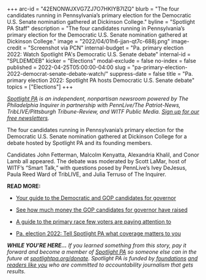 +++
arc-id = "42ENONWJXVG7ZJ7O7HKIYB7IZQ"
blurb = "The four candidates running in Pennsylvania’s primary election for the Democratic U.S. Senate nomination gathered at Dickinson College."
byline = "Spotlight PA Staff"
description = "The four candidates running in Pennsylvania’s primary election for the Democratic U.S. Senate nomination gathered at Dickinson College."
image = "2022/04/01h6-jjan-qt7c-688j.png"
image-credit = "Screenshot via PCN"
internal-budget = "Pa. primary election 2022: Watch Spotlight PA's Democratic U.S. Senate debate"
internal-id = "SPLDEMDEB"
kicker = "Elections"
modal-exclude = false
no-index = false
published = 2022-04-25T05:00:00-04:00
slug = "pa-primary-election-2022-democrat-senate-debate-watch/"
suppress-date = false
title = "Pa. primary election 2022: Spotlight PA hosts Democratic U.S. Senate debate"
topics = ["Elections"]
+++

<a href="https://www.spotlightpa.org/"><i>Spotlight PA</i></a><i> is an independent, nonpartisan newsroom powered by The Philadelphia Inquirer in partnership with PennLive/The Patriot-News, TribLIVE/Pittsburgh Tribune-Review, and WITF Public Media. </i><a href="https://www.spotlightpa.org/newsletters"><i>Sign up for our free newsletters</i></a><i>.</i>

The four candidates running in Pennsylvania’s primary election for the Democratic U.S. Senate nomination gathered at Dickinson College for a debate hosted by Spotlight PA and its founding members.

Candidates John Fetterman, Malcolm Kenyatta, Alexandria Khalil, and Conor Lamb all appeared. The debate was moderated by Scott LaMar, host of WITF’s “Smart Talk,” with questions posed by PennLive’s Ivey DeJesus, Paula Reed Ward of TribLIVE, and Julia Terruso of The Inquirer.

<script src="https://www.spotlightpa.org/embed.js" async></script><div data-spl-embed-version="1" data-spl-src="https://www.spotlightpa.org/embeds/newsletter/"></div>

<b>READ MORE:</b>

- <a href="https://www.spotlightpa.org/news/2022/04/pa-primary-governor-election-2022-candidates-guide/">Your guide to the Democratic and GOP candidates for governor</a>

- <a href="https://www.spotlightpa.org/news/2022/04/pa-primary-governor-election-2022-candidates-fundraising-donations/">See how much money the GOP candidates for governor have raised</a>

- <a href="https://www.spotlightpa.org/news/2022/04/pennsylvania-lieutenant-governor-2022-election-guide/">A guide to the primary race few voters are paying attention to</a>

- <a href="https://www.spotlightpa.org/news/2022/02/pennsylvania-election-2022-questions-answers/">Pa. election 2022: Tell Spotlight PA what coverage matters to you</a>

<i><b>WHILE YOU’RE HERE...</b></i><i> If you learned something from this story, pay it forward and become a member of </i><a href="https://www.spotlightpa.org/"><i>Spotlight PA</i></a><i> so someone else can in the future at </i><a href="http://spotlightpa.org/donate"><i>spotlightpa.org/donate</i></a><i>. Spotlight PA is funded by</i><a href="https://www.spotlightpa.org/support"><i> foundations</i></a><i> </i><a href="https://www.spotlightpa.org/support"><i>and readers like you</i></a><i> who are committed to accountability journalism that gets results.</i>
